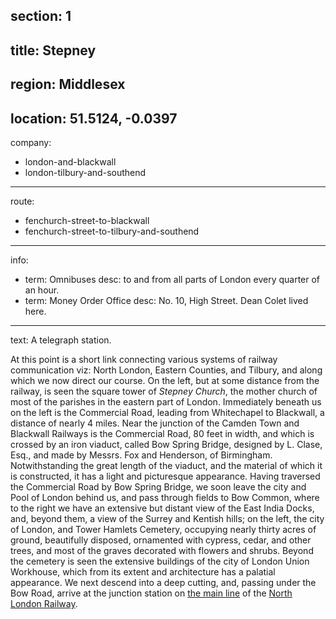 section: 1
----
title: Stepney
----
region: Middlesex
----
location: 51.5124, -0.0397
----
company:
- london-and-blackwall
- london-tilbury-and-southend
----
route:
- fenchurch-street-to-blackwall
- fenchurch-street-to-tilbury-and-southend
----
info:
- term: Omnibuses
  desc: to and from all parts of London every quarter of an hour.
- term: Money Order Office
  desc: No. 10, High Street. Dean Colet lived here.
----
text: A telegraph station.

At this point is a short link connecting various systems of railway communication viz: North London, Eastern Counties, and Tilbury, and along which we now direct our course. On the left, but at some distance from the railway, is seen the square tower of *Stepney Church*, the mother church of most of the parishes in the eastern part of London. Immediately beneath us on the left is the Commercial Road, leading from Whitechapel to Blackwall, a distance of nearly 4 miles. Near the junction of the Camden Town and Blackwall Railways is the Commercial Road, 80 feet in width, and which is crossed by an iron viaduct, called Bow Spring Bridge, designed by L. Clase, Esq., and made by Messrs. Fox and Henderson, of Birmingham. Notwithstanding the great length of the viaduct, and the material of which it is constructed, it has a light and picturesque appearance. Having traversed the Commercial Road by Bow Spring Bridge, we soon leave the city and Pool of London behind us, and pass through fields to Bow Common, where to the right we have an extensive but distant view of the East India Docks, and, beyond them, a view of the Surrey and Kentish hills; on the left, the city of London, and Tower Hamlets Cemetery, occupying nearly thirty acres of ground, beautifully disposed, ornamented with cypress, cedar, and other trees, and most of the graves decorated with flowers and shrubs. Beyond the cemetery is seen the extensive buildings of the city of London Union Workhouse, which from its extent and architecture has a palatial appearance. We next descend into a deep cutting, and, passing under the Bow Road, arrive at the junction station on [the main line](/routes/fenchurch-street-to-chalk-farm) of the [North London Railway](/companies/north-london).
